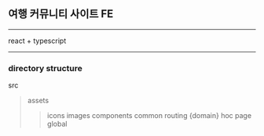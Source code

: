 ## 여행 커뮤니티 사이트 FE
***
react + typescript
***
### directory structure
src
>assets
>   >icons
>   >images
>components
>   >common
>   >routing
>   >{domain}
>hoc
>page
>global

